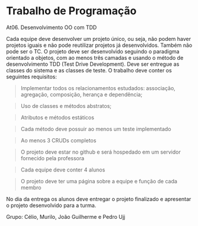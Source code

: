 # Trabalho de Programação

  At06. Desenvolvimento OO com TDD

  Cada equipe deve desenvolver um projeto único, ou seja, não podem haver projetos iguais e não pode reutilizar projetos já desenvolvidos. Também não pode ser o TC.
O projeto deve ser desenvolvido seguindo o paradigma orientado a objetos, com ao menos três camadas e usando o método de desenvolvimento TDD (Test Drive Development).
Deve ser entregue as classes do sistema e as classes de teste.
O trabalho deve conter os seguintes requisitos:

   > Implementar todos os relacionamentos estudados: associação, agregação, composição, herança e dependência;
   
   > Uso de classes e métodos abstratos;
   
   > Atributos e métodos estáticos
   
   > Cada método deve possuir ao menos um teste implementado
   
   > Ao menos 3 CRUDs completos
   
   > O projeto deve estar no github e será hospedado em um servidor fornecido pela professora
   
   > Cada equipe deve conter 4 alunos
   
   > O projeto deve ter uma página sobre a equipe e função de cada membro
 
  No dia da entrega os alunos deve entregar o projeto finalizado e apresentar o projeto desenvolvido para a turma.
  
  
  Grupo: Célio, Murilo, João Guilherme e Pedro Ujj
